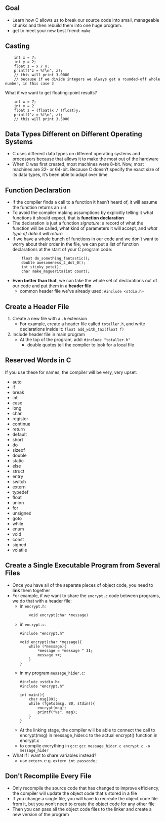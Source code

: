 ## Goal
- Learn how C allows us to break our source code into small, manageable chunks and then rebuild them into one huge program.
- get to meet your new best friend: `make`

## Casting
```
    int x = 7;
    int y = 2;
    float z = x / y;
    printf("z = %f\n", z);
    // this will print 3.0000
    // because if we divide integers we always get a rounded-off whole number, in this case 3
```
What if we want to get floating-point results?
```
    int x = 7;
    int y = 2
    float z = (float)x / (float)y;
    printf("z = %f\n", z);
    // this will print 3.5000
```

## Data Types Different on Different Operating Systems
- C uses different data types on different operating systems and processors because that allows it to make the most out of the hardware
- When C was first created, most machines were 8-bit. Now, most machines are 32- or 64-bit. Because C doesn’t specify the exact size of its data types, it’s been able to adapt over time

## Function Declaration
- If the compiler finds a call to a function it hasn’t heard of, it will assume the function returns an `int`
- To avoid the compiler making assumptions by explicitly telling it what functions it should expect, that is **function declaration**
- The declaration is just a function *signature*: a record of what the function will be called, what kind of parameters it will accept, and *what type of data it will return*
- If we have a whole bunch of functions in our code and we don’t want to worry about their order in the file, we can put a list of function declarations at the start of your C program code:
    ```
        float do_something_fantastic();
        double awesomeness_2_dot_0();
        int stinky_pete();
        char make_maguerita(int count);
    ```
- **Even better than that**, we can take the whole set of declarations out of our code and put them in a **header file**
    - common header file we've already used: `#include <stdio.h>`

## Create a Header File
1. Create a new file with a `.h` extension
    - For example, create a header file called `totaller.h`, and write declarations inside it: `float add_with_tax(float f)`
2. Include header file in main program
    - At the top of the program, add: `#include "totaller.h"`
        - double quotes tell the complier to look for a local file

## Reserved Words in C
If you use these for names, the compiler will be very, very upset:
- auto
- if
- break
- int
- case
- long
- char
- register
- continue
- return
- default
- short
- do
- sizeof
- double
- static
- else
- struct
- entry
- switch
- extern
- typedef
- float
- union
- for
- unsigned
- goto
- while
- enum
- void
- const
- signed
- volatile

## Create a Single Executable Program from Several Files
- Once you have all of the separate pieces of object code, you need to **link** them together
- For example, if we want to share the `encrypt.c` code between programs, we do that with a header file:
    - in `encrypt.h`:
        ```
            void encrypt(char *message)
        ```
    - in `encrypt.c`:
        ```
        #include "encrypt.h"

        void encrypt(char *message){
            while (*message){
                *message = *message ^ 31;
                message ++;
            }
        }
        ```
    - in my program `message_hider.c`:
        ```
        #include <stdio.h>
        #include "encrypt.h"

        int main(){
            char msg[80];
            while (fgets(msg, 80, stdin)){
                encrypt(msg);
                printf("%s", msg);
            }
        }
        ```
    - At the linking stage, the compiler will be able to connect the call to encrypt(msg) in message_hider.c to the actual encrypt() function in encrypt.c
    - to complie everything in `gcc`: `gcc message_hider.c encrypt.c -o message_hider`
- What if I want to share variables instead?
    - use `extern`. e.g. `extern int passcode;`

## Don't Recomplile Every File
- Only recompile the source code that has changed to improve efficiency; the compiler will update the object code that's stored in a file
- If you change a single file, you will have to recreate the object code file from it, but you won’t need to create the object code for any other file
- Then you can pass all the object code files to the linker and create a new version of the program

